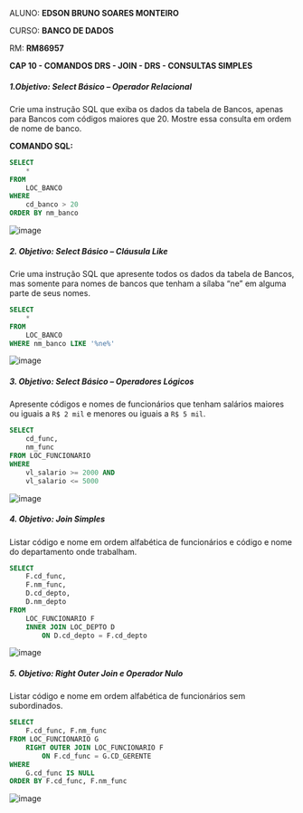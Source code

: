 ALUNO: **EDSON BRUNO SOARES MONTEIRO**

CURSO: **BANCO DE DADOS**

RM: **RM86957**

<p align="center">

**CAP 10 - COMANDOS DRS - JOIN - DRS - CONSULTAS SIMPLES**

</p>

##### 1.Objetivo: Select Básico – Operador Relacional

Crie uma instrução SQL que exiba os dados da tabela de Bancos, apenas para Bancos com códigos maiores que 20. Mostre essa consulta em ordem de nome de banco.

**COMANDO SQL:**

```sql
SELECT
    *
FROM
    LOC_BANCO
WHERE
    cd_banco > 20
ORDER BY nm_banco
```

![image](https://user-images.githubusercontent.com/12873897/115474802-a4a11d80-a214-11eb-884d-1672a21e2db9.png)

##### 2. Objetivo: Select Básico – Cláusula Like

Crie uma instrução SQL que apresente todos os dados da tabela de Bancos, mas somente para nomes de bancos que tenham a sílaba “ne” em alguma parte de seus nomes.

```sql
SELECT
    *
FROM
    LOC_BANCO
WHERE nm_banco LIKE '%ne%'
```

![image](https://user-images.githubusercontent.com/12873897/115475614-6147ae80-a216-11eb-9e59-be3a692994aa.png)

##### 3. Objetivo: Select Básico – Operadores Lógicos

Apresente códigos e nomes de funcionários que tenham salários maiores ou iguais a `R$ 2 mil` e menores ou iguais a `R$ 5 mil`.

```sql
SELECT
    cd_func,
    nm_func
FROM LOC_FUNCIONARIO
WHERE
    vl_salario >= 2000 AND
    vl_salario <= 5000
```

![image](https://user-images.githubusercontent.com/12873897/115476377-1f1f6c80-a218-11eb-8465-4d0f1a5204ea.png)

##### 4. Objetivo: Join Simples

Listar código e nome em ordem alfabética de funcionários e código e nome do departamento onde trabalham.

```sql
SELECT
    F.cd_func,
    F.nm_func,
    D.cd_depto,
    D.nm_depto
FROM
    LOC_FUNCIONARIO F
    INNER JOIN LOC_DEPTO D
        ON D.cd_depto = F.cd_depto
```

![image](https://user-images.githubusercontent.com/12873897/115477319-0c0d9c00-a21a-11eb-9605-c5c3a4f8a6ad.png)

##### 5. Objetivo: Right Outer Join e Operador Nulo

Listar código e nome em ordem alfabética de funcionários sem subordinados.

```sql
SELECT
    F.cd_func, F.nm_func
FROM LOC_FUNCIONARIO G
    RIGHT OUTER JOIN LOC_FUNCIONARIO F
        ON F.cd_func = G.CD_GERENTE
WHERE
    G.cd_func IS NULL
ORDER BY F.cd_func, F.nm_func
```

![image](https://user-images.githubusercontent.com/12873897/115484849-e2f50780-a229-11eb-8751-32b8dcca1a3b.png)

